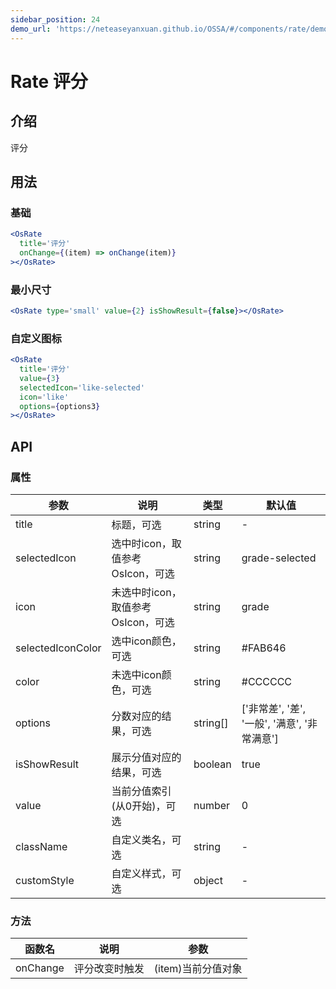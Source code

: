 ```yaml
---
sidebar_position: 24
demo_url: 'https://neteaseyanxuan.github.io/OSSA/#/components/rate/demo/index'
---
```


# Rate 评分

## 介绍
评分

## 用法
### 基础
```jsx
<OsRate
  title='评分'
  onChange={(item) => onChange(item)}
></OsRate>
```
### 最小尺寸
```jsx
<OsRate type='small' value={2} isShowResult={false}></OsRate>
```
### 自定义图标
```jsx
<OsRate
  title='评分'
  value={3}
  selectedIcon='like-selected'
  icon='like'
  options={options3}
></OsRate>
```



## API
### 属性
|参数|说明|类型|默认值|
|------|------|------|------|
|title|标题，可选|string|-|
|selectedIcon|选中时icon，取值参考OsIcon，可选|string|grade-selected|
|icon|未选中时icon，取值参考OsIcon，可选|string|grade|
|selectedIconColor|选中icon颜色，可选|string|#FAB646|
|color|未选中icon颜色，可选|string|#CCCCCC|
|options|分数对应的结果，可选|string[]|\['非常差', '差', '一般', '满意', '非常满意'\]|
|isShowResult|展示分值对应的结果，可选|boolean|true|
|value|当前分值索引\(从0开始\)，可选|number|0|
|className|自定义类名，可选|string|-|
|customStyle|自定义样式，可选|object|-|


### 方法
|函数名|说明|参数|
|------|------|------|
|onChange|评分改变时触发|\(item\)当前分值对象|

